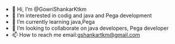 - 👋 Hi, I’m @GowriShankarKtkm
- 👀 I’m interested in codig and java and Pega development 
- 🌱 I’m currently learning java,Pega
- 💞️ I’m looking to collaborate on java developers, Pega developer 
- 📫 How to reach me email:gshankartkm@gmail.com

<!---
GowriShankarKtkm/GowriShankarKtkm is a ✨ special ✨ repository because its `README.md` (this file) appears on your GitHub profile.
You can click the Preview link to take a look at your changes.
--->


